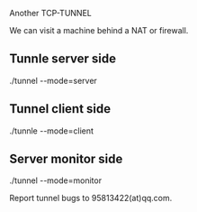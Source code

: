 Another TCP-TUNNEL

We can visit a machine behind a NAT or firewall.


## Tunnle server side

./tunnel --mode=server

## Tunnel client side

./tunnle --mode=client

## Server monitor side

./tunnel --mode=monitor


Report tunnel bugs to 95813422(at)qq.com.